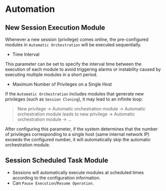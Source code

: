 # Automation

## New Session Execution Module

Whenever a new session (privilege) comes online, the pre-configured modules in `Automatic Orchestration` will be executed sequentially.

+ Time Interval

This parameter can be set to specify the interval time between the execution of each module to avoid triggering alarms or instability caused by executing multiple modules in a short period.

+ Maximum Number of Privileges on a Single Host

If the `Automatic Orchestration` includes modules that generate new privileges (such as `Session Cloning`), it may lead to an infinite loop:
> New privilege -> Automatic orchestration module -> Automatic orchestration module leads to new privilege -> Automatic orchestration module -> ...

After configuring this parameter, if the system determines that the number of privileges corresponding to a single host (same internal network IP) exceeds the configured number, it will automatically skip the automatic orchestration module.

## Session Scheduled Task Module

+ Sessions will automatically execute modules at scheduled times according to the configuration information.
+ Can `Pause Execution`/`Resume Operation`.